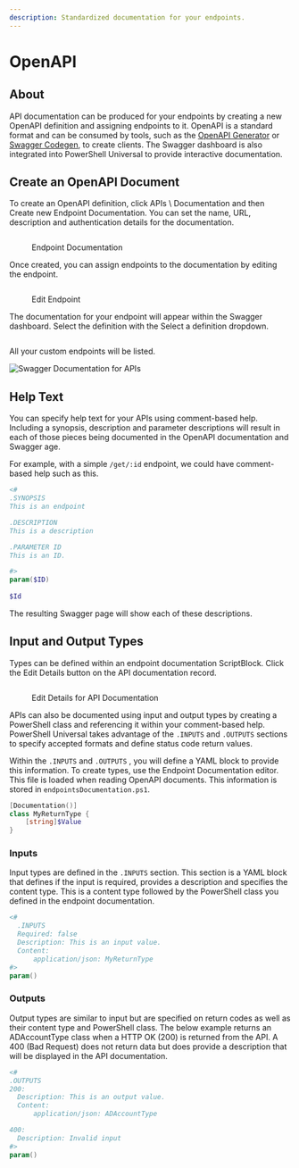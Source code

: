 ```yaml
---
description: Standardized documentation for your endpoints.
---
```


# OpenAPI

## About

API documentation can be produced for your endpoints by creating a new OpenAPI definition and assigning endpoints to it. OpenAPI is a standard format and can be consumed by tools, such as the [OpenAPI Generator](https://openapi-generator.tech/) or [Swagger Codegen](https://swagger.io/tools/swagger-codegen/), to create clients.  The Swagger dashboard is also integrated into PowerShell Universal to provide interactive documentation.

## Create an OpenAPI Document

To create an OpenAPI definition, click APIs \ Documentation and then Create new Endpoint Documentation. You can set the name, URL, description and authentication details for the documentation.

<figure><img src="../.gitbook/assets/image (233).png" alt=""><figcaption><p>Endpoint Documentation</p></figcaption></figure>

Once created, you can assign endpoints to the documentation by editing the endpoint.

<figure><img src="../.gitbook/assets/image (25).png" alt=""><figcaption><p>Edit Endpoint</p></figcaption></figure>

The documentation for your endpoint will appear within the Swagger dashboard. Select the definition with the Select a definition dropdown.

<figure><img src="../.gitbook/assets/image (146).png" alt=""><figcaption></figcaption></figure>

All your custom endpoints will be listed.

![Swagger Documentation for APIs](<../.gitbook/assets/image (22).png>)

## Help Text

You can specify help text for your APIs using comment-based help. Including a synopsis, description and parameter descriptions will result in each of those pieces being documented in the OpenAPI documentation and Swagger age.

For example, with a simple `/get/:id` endpoint, we could have comment-based help such as this.

```powershell
<# 
.SYNOPSIS
This is an endpoint

.DESCRIPTION
This is a description

.PARAMETER ID
This is an ID.

#>
param($ID)
    
$Id
```

The resulting Swagger page will show each of these descriptions.

## Input and Output Types

Types can be defined within an endpoint documentation ScriptBlock. Click the Edit Details button on the API documentation record.

<figure><img src="../.gitbook/assets/image (231).png" alt=""><figcaption><p>Edit Details for API Documentation</p></figcaption></figure>

APIs can also be documented using input and output types by creating a PowerShell class and referencing it within your comment-based help. PowerShell Universal takes advantage of the `.INPUTS` and `.OUTPUTS` sections to specify accepted formats and define status code return values.

Within the `.INPUTS` and `.OUTPUTS` , you will define a YAML block to provide this information. To create types, use the Endpoint Documentation editor. This file is loaded when reading OpenAPI documents. This information is stored in `endpointsDocumentation.ps1`.

```powershell
[Documentation()]
class MyReturnType {
    [string]$Value
}
```

### Inputs

Input types are defined in the `.INPUTS` section. This section is a YAML block that defines if the input is required, provides a description and specifies the content type. This is a content type followed by the PowerShell class you defined in the endpoint documentation.&#x20;

```powershell
<#
  .INPUTS
  Required: false
  Description: This is an input value.
  Content:
      application/json: MyReturnType 
#>
param()
```

### &#x20;Outputs

Output types are similar to input but are specified on return codes as well as their content type and PowerShell class. The below example returns an ADAccountType class when a HTTP OK (200) is returned from the API. A 400 (Bad Request) does not return data but does provide a description that will be displayed in the API documentation.&#x20;

```powershell
<#
.OUTPUTS
200:
  Description: This is an output value. 
  Content:
      application/json: ADAccountType

400:
  Description: Invalid input
#>
param()
```
